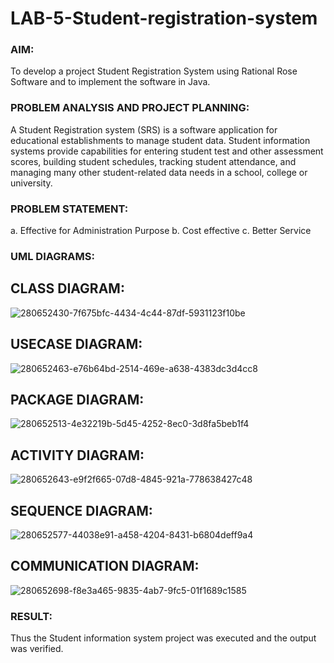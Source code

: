 # LAB-5-Student-registration-system
### AIM:
To develop a project Student Registration System using Rational Rose Software and to
implement the software in Java.
### PROBLEM ANALYSIS AND PROJECT PLANNING:
A Student Registration system (SRS) is a software application for educational
establishments to manage student data. Student information systems provide capabilities for
entering student test and other assessment scores, building student schedules, tracking student
attendance, and managing many other student-related data needs in a school, college or
university.
### PROBLEM STATEMENT:
a. Effective for Administration Purpose
b. Cost effective
c. Better Service
### UML DIAGRAMS:
## CLASS DIAGRAM:




![280652430-7f675bfc-4434-4c44-87df-5931123f10be](https://github.com/imthiyas19/LAB-5-Student-registration-system/assets/120353416/3d1eed39-e7ed-4ad7-b1fa-a1f3d55b9ee9)


## USECASE DIAGRAM:

![280652463-e76b64bd-2514-469e-a638-4383dc3d4cc8](https://github.com/imthiyas19/LAB-5-Student-registration-system/assets/120353416/5b22d16a-d33b-4fa0-b4c6-59899db66d15)

## PACKAGE DIAGRAM:



![280652513-4e32219b-5d45-4252-8ec0-3d8fa5beb1f4](https://github.com/imthiyas19/LAB-5-Student-registration-system/assets/120353416/208efc53-95f5-4230-8fe2-acc27a07e8b9)


## ACTIVITY DIAGRAM:


![280652643-e9f2f665-07d8-4845-921a-778638427c48](https://github.com/imthiyas19/LAB-5-Student-registration-system/assets/120353416/13ac7b03-d78e-4775-94e8-ef169fdd3dfd)

## SEQUENCE DIAGRAM:


![280652577-44038e91-a458-4204-8431-b6804deff9a4](https://github.com/imthiyas19/LAB-5-Student-registration-system/assets/120353416/e18e06c9-dcf2-488f-ad19-e4b8ec3a12da)

## COMMUNICATION DIAGRAM:




![280652698-f8e3a465-9835-4ab7-9fc5-01f1689c1585](https://github.com/imthiyas19/LAB-5-Student-registration-system/assets/120353416/bdbd4584-d412-49fb-a11e-8c77d6f03976)


### RESULT:
Thus the Student information system project was executed and the output was
verified.
